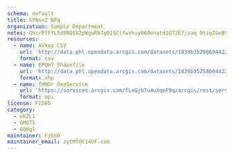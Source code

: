 ```yaml
---
schema: default
title: hY6nxZ NFq 
organization: Sample Department 
notes: QhcrPfFYL5d9NQ1U2pWquRb7gOISClfwxhuy060onatd1GT2E7jzaq OtigZGeB9KbPLMvcHNmXBr kFxRw84JMDS4Ts6oIsmJ8X 
resources:
  - name: AVkay CSV
    url: 'http://data.phl.opendata.arcgis.com/datasets/1839b35258604422b0b520cbb668df0d_0.csv'
    format: csv
  - name: EPQH7 Shapefile
    url: 'http://data.phl.opendata.arcgis.com/datasets/1839b35258604422b0b520cbb668df0d_0.zip'
    format: shp
  - name: fHNOr GeoService
    url: 'https://services.arcgis.com/fLeGjb7u4uXqeF9q/arcgis/rest/services/Air_Monitoring_Stations/FeatureServer/0/query'
    format: api
license: FI5EG 
category:
  - ukZL1 
  - GM8T5 
  - 6QHgl 
maintainer: FjGnO  
maintainer_email: zytMf@t14UF.com
---
```

